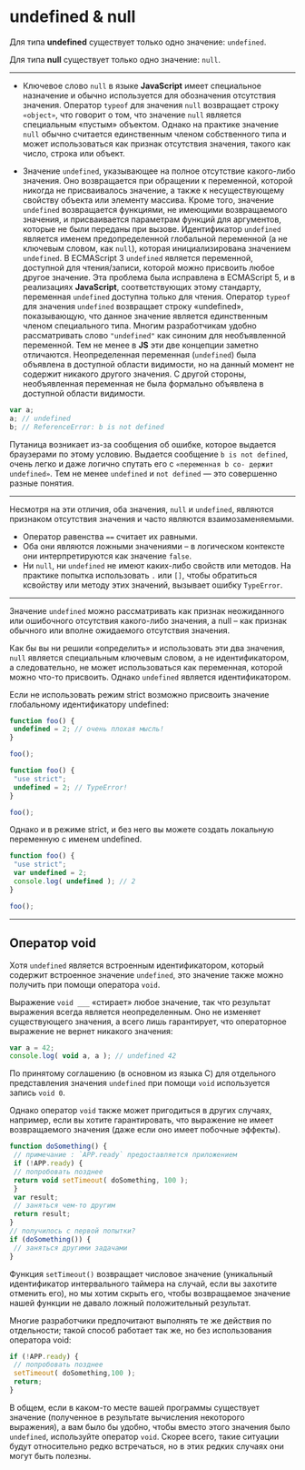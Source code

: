 # **undefined & null**

Для типа **undefined** существует только одно значение: `undefined`.

Для типа **null** существует только одно значение: `null`.

***

* Ключевое слово `null` в языке **JavaScript** имеет специальное назначение и обычно используется для обозначения отсутствия значения. Оператор `typeof` для значения `null` возвращает строку `«object»`, что говорит о том, что значение `null` является специальным «пустым» объектом. Однако на практике значение `null` обычно считается единственным членом собственного типа и может использоваться как признак отсутствия значения, такого как число, строка или объект.

* Значение `undefined`, указывающее на полное отсутствие какого-либо значения. Оно возвращается при обращении к переменной, которой никогда не присваивалось значение, а также к несуществующему свойству объекта или элементу массива. Кроме того, значение `undefined` возвращается функциями, не имеющими возвращаемого значения, и присваивается параметрам функций для аргументов, которые не были переданы при вызове.
Идентификатор `undefined` является именем предопределенной глобальной переменной (а не ключевым словом, как `null`), которая инициализирована значением `undefined`. В ECMAScript 3 `undefined` является переменной, доступной для чтения/записи, которой можно
присвоить любое другое значение. Эта проблема была исправлена в ECMAScript 5, и в реализациях **JavaScript**, соответствующих этому стандарту, переменная `undefined` доступна только для чтения.
Оператор `typeof` для значения `undefined` возвращает строку «undefined», показывающую, что данное значение является единственным членом специального типа.
Многим разработчикам удобно рассматривать слово `"undefined"` как синоним для необъявленной переменной. Тем не менее в **JS** эти две концепции заметно отличаются. Неопределенная переменная (`undefined`) была объявлена в доступной области видимости, но на данный момент не содержит никакого другого значения. С другой стороны, необъявленная переменная не была формально объявлена в доступной области
видимости.

````js
var a;
a; // undefined
b; // ReferenceError: b is not defined
````

Путаница возникает из-за сообщения об ошибке, которое выдается браузерами по этому условию. Выдается сообщение `b is not defined`, очень легко и даже логично спутать его с `«переменная b со-
держит undefined»`. Тем не менее `undefined` и `not defined` — это совершенно разные понятия.

***

Несмотря на эти отличия, оба значения, `null` и `undefined`, являются признаком отсутствия значения и часто являются взаимозаменяемыми.

* Оператор равенства `==` считает их равными.
* Оба они являются ложными значениями – в логическом контексте они интерпретируются как значение `false`.
* Ни `null`, ни `undefined` не имеют каких-либо свойств или методов. На практике попытка использовать `.` или `[]`, чтобы обратиться ксвойству или методу этих значений, вызывает ошибку `TypeError`.

***

Значение `undefined` можно рассматривать как признак неожиданного или ошибочного отсутствия какого-либо значения, а null – как признак обычного или вполне ожидаемого отсутствия значения.

Как бы вы ни решили «определить» и использовать эти два значения, `null` является специальным ключевым словом, а не идентификатором, а следовательно, не может использоваться как переменная, которой можно что-то присвоить. Однако `undefined`
является идентификатором.

Если не использовать режим strict возможно присвоить значение глобальному идентификатору undefined:

```` js
function foo() {
 undefined = 2; // очень плохая мысль!
}

foo();

function foo() {
 "use strict";
 undefined = 2; // TypeError!
}

foo();
````

Однако и в режиме strict, и без него вы можете создать локальную переменную с именем undefined.

```` js
function foo() {
 "use strict";
 var undefined = 2;
 console.log( undefined ); // 2
}

foo();
````

***

## **Оператор void**

Хотя `undefined` является встроенным идентификатором, который содержит встроенное значение `undefined`, это значение также можно получить при помощи оператора `void`.

Выражение `void ___` «стирает» любое значение, так что результат выражения всегда является неопределенным. Оно не изменяет существующего значения, а всего лишь гарантирует, что операторное выражение не вернет никакого значения:

```` js
var a = 42;
console.log( void a, a ); // undefined 42
````

По принятому соглашению (в основном из языка C) для отдельного представления значения `undefined` при помощи `void` используется запись `void 0`.

Однако оператор `void` также может пригодиться в других случаях, например, если вы хотите гарантировать, что выражение не имеет возвращаемого значения (даже если оно имеет побочные эффекты).

```` js
function doSomething() {
 // примечание : `APP.ready` предоставляется приложением
 if (!APP.ready) {
 // попробовать позднее
 return void setTimeout( doSomething, 100 );
 }
 var result;
 // заняться чем-то другим
 return result;
}
// получилось с первой попытки?
if (doSomething()) {
 // заняться другими задачами
}
````

Функция `setTimeout()` возвращает числовое значение (уникальный идентификатор интервального таймера на случай, если вы захотите отменить его), но мы хотим скрыть его, чтобы возвращаемое значение нашей функции не давало ложный положительный результат.

Многие разработчики предпочитают выполнять те же действия по отдельности; такой способ работает так же, но без использования оператора void:

```` js
if (!APP.ready) {
 // попробовать позднее
 setTimeout( doSomething,100 );
 return;
}
````

В общем, если в каком-то месте вашей программы существует значение (полученное в  результате вычисления некоторого выражения), а вам было бы удобно, чтобы вместо этого значения было `undefined`, используйте оператор `void`. Скорее всего, такие ситуации будут относительно редко встречаться, но в этих редких случаях они могут быть полезны.

